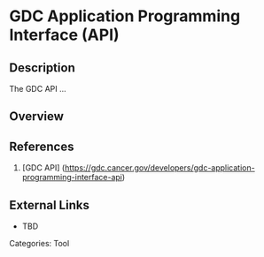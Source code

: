 # GDC Application Programming Interface (API) #
## Description ##
The GDC API ...
## Overview ##
## References ##
1. [GDC API] (https://gdc.cancer.gov/developers/gdc-application-programming-interface-api)

## External Links ##
* TBD

Categories: Tool

